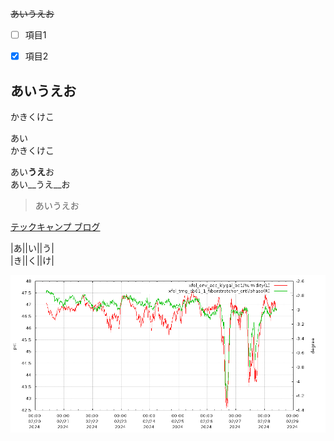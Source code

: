 

~~あいうえお~~


- [ ] 項目1  
- [x] 項目2


あいうえお  
---  
かきくけこ

あい  
かきくけこ

あい**うえ**お  
あい__うえ__お  


> あいうえお  


[テックキャンプ ブログ](https://tech-camp.in/note/)

|あ||い||う|  
|き||く||け|


![代替テキスト](pic/20240228_光路長変動.png)


